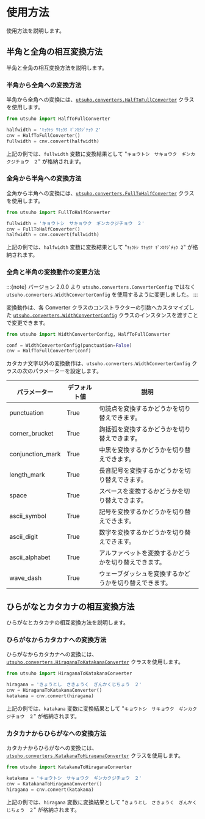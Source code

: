 # 使用方法

使用方法を説明します。

## 半角と全角の相互変換方法

半角と全角の相互変換方法を説明します。

### 半角から全角への変換方法

半角から全角への変換には、[`utsuho.converters.HalfToFullConverter`](#utsuho.converters.HalfToFullConverter) クラスを使用します。

```python
from utsuho import HalfToFullConverter

halfwidth = 'ｷｮｳﾄｼ ｻｷｮｳｸ ｷﾞﾝｶｸｼﾞﾁｮｳ 2'
cnv = HalfToFullConverter()
fullwidth = cnv.convert(halfwidth)
```

上記の例では、`fullwidth` 変数に変換結果として "`キョウトシ　サキョウク　ギンカクジチョウ　２`" が格納されます。

### 全角から半角への変換方法

全角から半角への変換には、[`utsuho.converters.FullToHalfConverter`](#utsuho.converters.FullToHalfConverter) クラスを使用します。

```python
from utsuho import FullToHalfConverter

fullwidth = 'キョウトシ　サキョウク　ギンカクジチョウ　２'
cnv = FullToHalfConverter()
halfwidth = cnv.convert(fullwidth)
```

上記の例では、`halfwidth` 変数に変換結果として "`ｷｮｳﾄｼ ｻｷｮｳｸ ｷﾞﾝｶｸｼﾞﾁｮｳ 2`" が格納されます。

### 全角と半角の変換動作の変更方法

:::{note}
バージョン 2.0.0 より `utsuho.converters.ConverterConfig` ではなく `utsuho.converters.WidthConverterConfig` を使用するように変更しました。
:::

変換動作は、各 Converter クラスのコンストラクターの引数へカスタマイズした [`utsuho.converters.WidthConverterConfig`](#utsuho.converters.WidthConverterConfig) クラスのインスタンスを渡すことで変更できます。

```python
from utsuho import WidthConverterConfig, HalfToFullConverter

conf = WidthConverterConfig(punctuation=False)
cnv = HalfToFullConverter(conf)
```

カタカナ文字以外の変換動作は、`utsuho.converters.WidthConverterConfig` クラスの次のパラメーターを設定します。

| パラメーター     | デフォルト値 | 説明                                                   |
| ---------------- | ------------ | ------------------------------------------------------ |
| punctuation      | True         | 句読点を変換するかどうかを切り替えできます。           |
| corner_brucket   | True         | 鉤括弧を変換するかどうかを切り替えできます。           |
| conjunction_mark | True         | 中黒を変換するかどうかを切り替えできます。             |
| length_mark      | True         | 長音記号を変換するかどうかを切り替えできます。         |
| space            | True         | スペースを変換するかどうかを切り替えできます。         |
| ascii_symbol     | True         | 記号を変換するかどうかを切り替えできます。             |
| ascii_digit      | True         | 数字を変換するかどうかを切り替えできます。             |
| ascii_alphabet   | True         | アルファベットを変換するかどうかを切り替えできます。   |
| wave_dash        | True         | ウェーブダッシュを変換するかどうかを切り替えできます。 |

## ひらがなとカタカナの相互変換方法

ひらがなとカタカナの相互変換方法を説明します。

### ひらがなからカタカナへの変換方法

ひらがなからカタカナへの変換には、[`utsuho.converters.HiraganaToKatakanaConverter`](#utsuho.converters.HiraganaToKatakanaConverter) クラスを使用します。

```python
from utsuho import HiraganaToKatakanaConverter

hiragana = 'きょうとし　さきょうく　ぎんかくじちょう　２'
cnv = HiraganaToKatakanaConverter()
katakana = cnv.convert(hiragana)
```

上記の例では、`katakana` 変数に変換結果として "`キョウトシ　サキョウク　ギンカクジチョウ　２`" が格納されます。

### カタカナからひらがなへの変換方法

カタカナからひらがなへの変換には、[`utsuho.converters.KatakanaToHiraganaConverter`](#utsuho.converters.KatakanaToHiraganaConverter) クラスを使用します。

```python
from utsuho import KatakanaToHiraganaConverter

katakana = 'キョウトシ　サキョウク　ギンカクジチョウ　２'
cnv = KatakanaToHiraganaConverter()
hiragana = cnv.convert(katakana)
```

上記の例では、`hiragana` 変数に変換結果として "`きょうとし　さきょうく　ぎんかくじちょう　２`" が格納されます。
